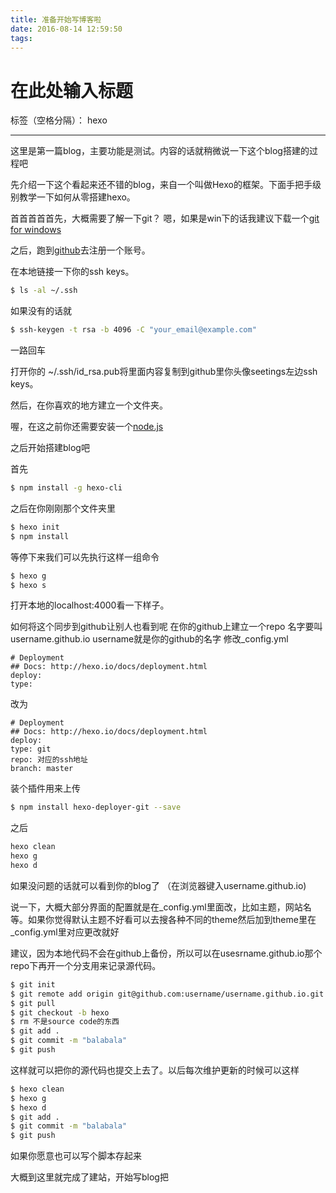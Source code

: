```yaml
---
title: 准备开始写博客啦
date: 2016-08-14 12:59:50
tags:
---
```

# 在此处输入标题

标签（空格分隔）： hexo

---

这里是第一篇blog，主要功能是测试。内容的话就稍微说一下这个blog搭建的过程吧

先介绍一下这个看起来还不错的blog，来自一个叫做Hexo的框架。下面手把手级别教学一下如何从零搭建hexo。

首首首首首先，大概需要了解一下git？
嗯，如果是win下的话我建议下载一个[git for windows](https://git-for-windows.github.io/)

之后，跑到[github](https://github.com)去注册一个账号。

在本地链接一下你的ssh keys。
```bash
$ ls -al ~/.ssh
```
如果没有的话就
```bash
$ ssh-keygen -t rsa -b 4096 -C "your_email@example.com"
```
一路回车

打开你的 ~/.ssh/id_rsa.pub将里面内容复制到github里你头像seetings左边ssh keys。

然后，在你喜欢的地方建立一个文件夹。

喔，在这之前你还需要安装一个[node.js](http://nodejs.org)

之后开始搭建blog吧

首先
```bash
$ npm install -g hexo-cli
```

之后在你刚刚那个文件夹里
```bash
$ hexo init
$ npm install
```

等停下来我们可以先执行这样一组命令

```bash
$ hexo g
$ hexo s
```

打开本地的localhost:4000看一下样子。

如何将这个同步到github让别人也看到呢
在你的github上建立一个repo
名字要叫
username.github.io
username就是你的github的名字
修改_config.yml
```
# Deployment
## Docs: http://hexo.io/docs/deployment.html
deploy:
type:
```
改为
```
# Deployment
## Docs: http://hexo.io/docs/deployment.html
deploy:
type: git
repo: 对应的ssh地址
branch: master
```

装个插件用来上传
```bash
$ npm install hexo-deployer-git --save
```

之后
```bash
hexo clean
hexo g
hexo d
```
如果没问题的话就可以看到你的blog了
（在浏览器键入username.github.io)


说一下，大概大部分界面的配置就是在_config.yml里面改，比如主题，网站名等。如果你觉得默认主题不好看可以去搜各种不同的theme然后加到theme里在_config.yml里对应更改就好

建议，因为本地代码不会在github上备份，所以可以在usesrname.github.io那个repo下再开一个分支用来记录源代码。
```bash
$ git init
$ git remote add origin git@github.com:username/username.github.io.git
$ git pull
$ git checkout -b hexo
$ rm 不是source code的东西
$ git add .
$ git commit -m "balabala"
$ git push
```
这样就可以把你的源代码也提交上去了。以后每次维护更新的时候可以这样
```bash
$ hexo clean
$ hexo g
$ hexo d
$ git add .
$ git commit -m "balabala"
$ git push
```
如果你愿意也可以写个脚本存起来

大概到这里就完成了建站，开始写blog把








